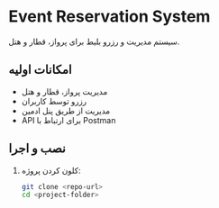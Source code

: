 # Event Reservation System

سیستم مدیریت و رزرو بلیط برای پرواز، قطار و هتل.

## امکانات اولیه
- مدیریت پرواز، قطار و هتل
- رزرو توسط کاربران
- مدیریت از طریق پنل ادمین
- API برای ارتباط با Postman

## نصب و اجرا
1. کلون کردن پروژه:
   ```bash
   git clone <repo-url>
   cd <project-folder>
